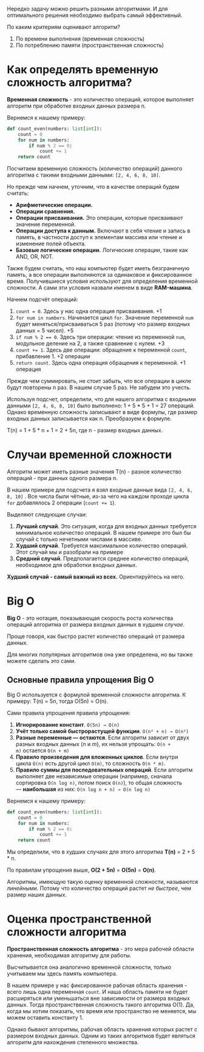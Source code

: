 Нередко задачу можно решить разными алгоритмами. И для оптимального решения необходимо выбрать самый эффективный.

По каким критериям оценивают алгоритм?
1. По времени выполнения (временная сложность)
2. По потреблению памяти (пространственная сложность)
# Как определять временную сложность алгоритма?
**Временная сложность** - это количество операций, которое выполняет алгоритм при обработке входных данных размера n.

Вернемся к нашему примеру:
```python
def count_even(numbers: list[int]):
	count = 0
	for num in numbers:
		if num % 2 == 0:
			count += 1
	return count
```

Посчитаем временную сложность (количество операций) данного алгоритма c такими входными данными: `[2, 4, 6, 8, 10]`.

Но прежде чем начнем, уточним, что в качестве операций будем считать:
- **Арифметические операции.**
- **Операции сравнения.**
- **Операции присваивания.** Это операции, которые присваивают значение переменной.
- **Операции доступа к данным.** Включают в себя чтение и запись в память, в частности доступ к элементам массива или чтение и изменение полей объекта.
- **Базовые логические операции.** Логические операции, такие как AND, OR, NOT.

Также будем считать, что наш компьютер будет иметь безграничную память, а все операции выполняются за одинаковое и фиксированное время.
Получившиеся условия используют для определения временной сложности. А сами эти условия назвали именем в виде **RAM-машина**.

Начнем подсчёт операций:
1. `count = 0`. Здесь у нас одна операция присваивания. +1
2. `for num in numbers`. Начинается цикл `for`. Значение переменной `num` будет меняться/присваиваться 5 раз (потому что размер входных данных  = 5 чисел). +5
3. `if num % 2 == 0`. Здесь три операции: чтение из переменной `num`, модульное деление на 2, а также сравнение с нулем. +3
4. `count += 1`. Здесь две операции: обращение к переменной `count`, прибавление 1. +2 операции
5. `return count`. Здесь одна операция обращения к переменной. +1 операция

Прежде чем суммировать, не стоит забыть, что все операции в цикле будут повторены n раз. В нашем случае 5 раз. Не забудем это учесть.

Используя подсчет, определили, что для нашего алгоритма с входными данными `[2, 4, 6, 8, 10]` было выполнено: 1 + 5 \* 5 + 1 = 27 операций.
Однако временную сложность записывают в виде формулы, где размер входных данных записывается как n. Преобразуем к формуле.

T(n) = 1 + 5 \* n + 1 = 2 + 5n, где n - размер входных данных.

# Случаи временной сложности
Алгоритм может иметь разные значения T(n) - разное количество операций - при данных одного размера n.

В нашем примере для подсчета я взял входные данные вида `[2, 4, 6, 8, 10]` . Все числа были чётные, из-за чего на каждом проходе цикла `for` добавлялось 2 операции (`count += 1`).

Выделяют следующие случаи:
1. **Лучший случай**. Это ситуация, когда для входных данных требуется минимальное количество операций. В нашем примере это был бы случай с только нечетными числами в массиве.
2. **Худший случай**. Требуется максимальное количество операций. Этот случай мы и разобрали на примере
3. **Средний случай**. Предполагается среднее количество операций, необходимое для обработки входных данных.

**Худший случай - самый важный из всех.** Ориентируйтесь на него.

# Big O
**Big O** - это нотация, показывающая скорость роста количества операций алгоритма от размера входных данных в худшем *случае*.

Проще говоря, как быстро растет количество операций от размера данных.

Для многих популярных алгоритмов она уже определена, но вы также можете сделать это сами.

## Основные правила упрощения Big O
Big O используется c формулой временной сложности алгоритма.
К примеру: T(n) = 5n, тогда O(5n) = O(n).

Сами правила упрощения правила упрощения:
1. **Игнорирование констант**. `O(5n) → O(n)` 
2. **Учёт только самой быстрорастущей функции**. `O(n² + n) → O(n²)`    
3. **Разные переменные — остаются**. Если алгоритм зависит от двух разных входных данных (*n* и *m*), их нельзя упрощать: `O(n + m)` остается `O(n + m)`
4. **Правило произведения для вложенных циклов**. Если внутри цикла `O(n)` есть другой цикл `O(m)`, то сложность `O(n * m)`.
5. **Правило суммы для последовательных операций**. Если алгоритм выполняет две независимые операции (например, сначала сортировка `O(n log n)`, потом поиск `O(n)`), то общая сложность — **наибольшая** из них: `O(n log n + n) → O(n log n)`
   
Вернемся к нашему примеру:
```python
def count_even(numbers: list[int]):
	count = 0
	for num in numbers:
		if num % 2 == 0:
			count += 1
	return count
```

Мы определили, что в худших случаях для этого алгоритма **T(n)** = 2 + 5 \* n.

По правилам упрощения выше, **O(2 + 5n)** = **O(5n)** = **O(n)**.

Алгоритмы, имеющую такую оценку временной сложности, называются *линейными*. Потому что количество операций растет *не быстрее*, чем размер наших данных.

# Оценка пространственной сложности алгоритма
**Пространственная сложность алгоритма** - это мера рабочей области хранения, необходимая алгоритму для работы.

Высчитывается она аналогично временной сложности, только учитываем мы здесь память компьютера.

В нашем примере у нас фиксированное рабочая область хранения - всего лишь одна переменная `count`. И наша область памяти не будет расширяться или уменьшаться вне зависимости от размера входных данных. Тогда пространственная сложность такого алгоритма O(1). 
Да, когда мы хотим показать, что время или пространство не меняется, мы можем оставить константу 1.

Однако бывают алгоритмы, рабочая область хранения которых растет с размером входных данных. Одним из таких алгоритмов будет являться алгоритм для нахождения степенного множества.